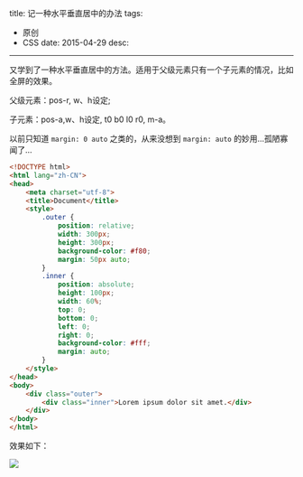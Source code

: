 title: 记一种水平垂直居中的办法
tags:
  - 原创
  - CSS
date: 2015-04-29
desc:
---

又学到了一种水平垂直居中的方法。适用于父级元素只有一个子元素的情况，比如全屏的效果。

父级元素：pos-r, w、h设定;

子元素：pos-a,w、h设定, t0 b0 l0 r0, m-a。

以前只知道 `margin: 0 auto` 之类的，从来没想到 `margin: auto` 的妙用...孤陋寡闻了...

```html
<!DOCTYPE html>
<html lang="zh-CN">
<head>
    <meta charset="utf-8">
    <title>Document</title>
    <style>
        .outer {
            position: relative;
            width: 300px;
            height: 300px;
            background-color: #f80;
            margin: 50px auto;
        }
        .inner {
            position: absolute;
            height: 100px;
            width: 60%;
            top: 0;
            bottom: 0;
            left: 0;
            right: 0;
            background-color: #fff;
            margin: auto;
        }
    </style>
</head>
<body>
    <div class="outer">
        <div class="inner">Lorem ipsum dolor sit amet.</div>
    </div>
</body>
</html> 

```

效果如下：

![](http://p0.qhimg.com/t01e1f23859d1617d51.png)

